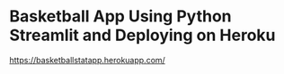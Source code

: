 # Basketball App Using Python Streamlit and Deploying on Heroku
https://basketballstatapp.herokuapp.com/
